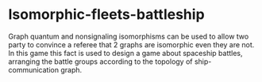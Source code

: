 # Isomorphic-fleets-battleship
Graph quantum and nonsignaling isomorphisms can be used to allow two party to convince a referee that 2 graphs are isomorphic even they are not. In this game this fact is used to design a game about spaceship battles, arranging the battle groups according to the topology of ship-communication graph.
